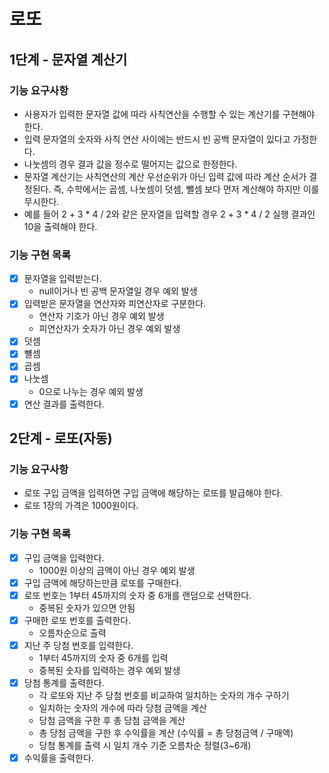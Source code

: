 # 로또

## 1단계 - 문자열 계산기

### 기능 요구사항

- 사용자가 입력한 문자열 값에 따라 사칙연산을 수행할 수 있는 계산기를 구현해야 한다.
- 입력 문자열의 숫자와 사칙 연산 사이에는 반드시 빈 공백 문자열이 있다고 가정한다.
- 나눗셈의 경우 결과 값을 정수로 떨어지는 값으로 한정한다.
- 문자열 계산기는 사칙연산의 계산 우선순위가 아닌 입력 값에 따라 계산 순서가 결정된다. 즉, 수학에서는 곱셈, 나눗셈이 덧셈, 뺄셈 보다 먼저 계산해야 하지만 이를 무시한다.
- 예를 들어 2 + 3 * 4 / 2와 같은 문자열을 입력할 경우 2 + 3 * 4 / 2 실행 결과인 10을 출력해야 한다.

### 기능 구현 목록

- [X] 문자열을 입력받는다.
    - null이거나 빈 공백 문자열일 경우 예외 발생
- [X] 입력받은 문자열을 연산자와 피연산자로 구분한다.
  - 연산자 기호가 아닌 경우 예외 발생
  - 피연산자가 숫자가 아닌 경우 예외 발생
- [X] 덧셈
- [X] 뺼셈
- [X] 곱셈
- [X] 나눗셈
  - 0으로 나누는 경우 예외 발생
- [X] 연산 결과를 출력한다.

## 2단계 - 로또(자동)

### 기능 요구사항
 
- 로또 구입 금액을 입력하면 구입 금액에 해당하는 로또를 발급해야 한다.
- 로또 1장의 가격은 1000원이다.

### 기능 구현 목록

- [X] 구입 금액을 입력한다.
  - 1000원 이상의 금액이 아닌 경우 예외 발생
- [X] 구입 금액에 해당하는만큼 로또를 구매한다.
- [X] 로또 번호는 1부터 45까지의 숫자 중 6개를 랜덤으로 선택한다.
  - 중복된 숫자가 있으면 안됨
- [X] 구매한 로또 번호를 출력한다.
  - 오름차순으로 출력
- [X] 지난 주 당첨 번호를 입력한다.
  - 1부터 45까지의 숫자 중 6개를 입력
  - 중복된 숫자를 입력하는 경우 예외 발생
- [X] 당첨 통계를 출력한다.
  - 각 로또와 지난 주 당첨 번호를 비교하여 일치하는 숫자의 개수 구하기
  - 일치하는 숫자의 개수에 따라 당첨 금액을 계산
  - 당첨 금액을 구한 후 총 당첨 금액을 계산
  - 총 당첨 금액을 구한 후 수익률을 계산 (수익률 = 총 당첨금액 / 구매액)
  - 당첨 통계를 출력 시 일치 개수 기준 오름차순 정렬(3~6개)
- [X] 수익률을 출력한다.
